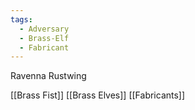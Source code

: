 ```yaml
---
tags:
  - Adversary
  - Brass-Elf
  - Fabricant
---
```

Ravenna Rustwing

[[Brass Fist]]
[[Brass Elves]]
[[Fabricants]]




